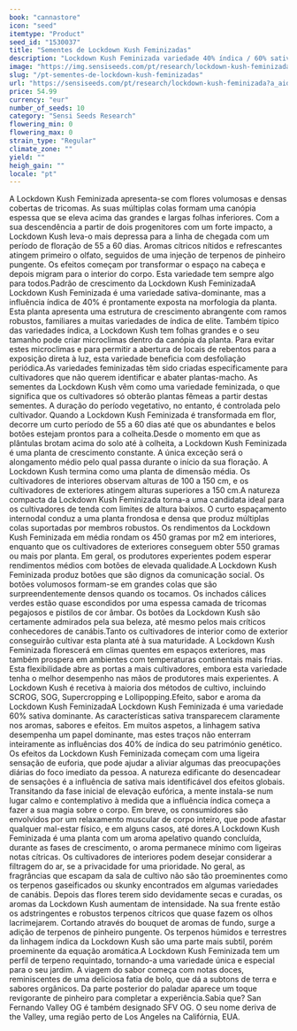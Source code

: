 ```yaml
---
book: "cannastore"
icon: "seed"
itemtype: "Product"
seed_id: "1530037"
title: "Sementes de Lockdown Kush Feminizadas"
description: "Lockdown Kush Feminizada variedade 40% índica / 60% sativa. Compacta, produz botões densos e gelados. Perfis de terpenos de citrinos, pinheiros e terra."
image: "https://img.sensiseeds.com/pt/research/lockdown-kush-feminizada-image.png"
slug: "/pt-sementes-de-lockdown-kush-feminizadas"
url: "https://sensiseeds.com/pt/research/lockdown-kush-feminizada?a_aid=cannastore"
price: 54.99
currency: "eur"
number_of_seeds: 10
category: "Sensi Seeds Research"
flowering_min: 0
flowering_max: 0
strain_type: "Regular"
climate_zone: ""
yield: ""
heigh_gain: ""
locale: "pt"
---
```

A Lockdown Kush Feminizada apresenta-se com flores volumosas e densas cobertas de tricomas. As suas múltiplas colas formam uma canópia espessa que se eleva acima das grandes e largas folhas inferiores. Com a sua descendência a partir de dois progenitores com um forte impacto, a Lockdown Kush leva-o mais depressa para a linha de chegada com um período de floração de 55 a 60 dias. Aromas cítricos nítidos e refrescantes atingem primeiro o olfato, seguidos de uma injeção de terpenos de pinheiro pungente. Os efeitos começam por transformar o espaço na cabeça e depois migram para o interior do corpo. Esta variedade tem sempre algo para todos.Padrão de crescimento da Lockdown Kush FeminizadaA Lockdown Kush Feminizada é uma variedade sativa-dominante, mas a influência índica de 40% é prontamente exposta na morfologia da planta. Esta planta apresenta uma estrutura de crescimento abrangente com ramos robustos, familiares a muitas variedades de índica de elite. Também típico das variedades índica, a Lockdown Kush tem folhas grandes e o seu tamanho pode criar microclimas dentro da canópia da planta. Para evitar estes microclimas e para permitir a abertura de locais de rebentos para a exposição direta à luz, esta variedade beneficia com desfoliação periódica.As variedades feminizadas têm sido criadas especificamente para cultivadores que não querem identificar e abater plantas-macho. As sementes da Lockdown Kush vêm como uma variedade feminizada, o que significa que os cultivadores só obterão plantas fêmeas a partir destas sementes. A duração do período vegetativo, no entanto, é controlada pelo cultivador. Quando a Lockdown Kush Feminizada é transformada em flor, decorre um curto período de 55 a 60 dias até que os abundantes e belos botões estejam prontos para a colheita.Desde o momento em que as plântulas brotam acima do solo até à colheita, a Lockdown Kush Feminizada é uma planta de crescimento constante. A única exceção será o alongamento médio pelo qual passa durante o início da sua floração. A Lockdown Kush termina como uma planta de dimensão média. Os cultivadores de interiores observam alturas de 100 a 150 cm, e os cultivadores de exteriores atingem alturas superiores a 150 cm.A natureza compacta da Lockdown Kush Feminizada torna-a uma candidata ideal para os cultivadores de tenda com limites de altura baixos. O curto espaçamento internodal conduz a uma planta frondosa e densa que produz múltiplas colas suportadas por membros robustos. Os rendimentos da Lockdown Kush Feminizada em média rondam os 450 gramas por m2 em interiores, enquanto que os cultivadores de exteriores conseguem obter 550 gramas ou mais por planta. Em geral, os produtores experientes podem esperar rendimentos médios com botões de elevada qualidade.A Lockdown Kush Feminizada produz botões que são dignos da comunicação social. Os botões volumosos formam-se em grandes colas que são surpreendentemente densos quando os tocamos. Os inchados cálices verdes estão quase escondidos por uma espessa camada de tricomas pegajosos e pistilos de cor âmbar. Os botões da Lockdown Kush são certamente admirados pela sua beleza, até mesmo pelos mais críticos conhecedores de canábis.Tanto os cultivadores de interior como de exterior conseguirão cultivar esta planta até à sua maturidade. A Lockdown Kush Feminizada florescerá em climas quentes em espaços exteriores, mas também prospera em ambientes com temperaturas continentais mais frias. Esta flexibilidade abre as portas a mais cultivadores, embora esta variedade tenha o melhor desempenho nas mãos de produtores mais experientes. A Lockdown Kush é recetiva à maioria dos métodos de cultivo, incluindo SCROG, SOG, Supercropping e Lollipopping.Efeito, sabor e aroma da Lockdown Kush FeminizadaA Lockdown Kush Feminizada é uma variedade 60% sativa dominante. As características sativa transparecem claramente nos aromas, sabores e efeitos. Em muitos aspetos, a linhagem sativa desempenha um papel dominante, mas estes traços não enterram inteiramente as influências dos 40% de índica do seu património genético. Os efeitos da Lockdown Kush Feminizada começam com uma ligeira sensação de euforia, que pode ajudar a aliviar algumas das preocupações diárias do foco imediato da pessoa. A natureza edificante do desencadear de sensações é a influência de sativa mais identificável dos efeitos globais. Transitando da fase inicial de elevação eufórica, a mente instala-se num lugar calmo e contemplativo à medida que a influência índica começa a fazer a sua magia sobre o corpo. Em breve, os consumidores são envolvidos por um relaxamento muscular de corpo inteiro, que pode afastar qualquer mal-estar físico, e em alguns casos, até dores.A Lockdown Kush Feminizada é uma planta com um aroma apelativo quando concluída, durante as fases de crescimento, o aroma permanece mínimo com ligeiras notas cítricas. Os cultivadores de interiores podem desejar considerar a filtragem do ar, se a privacidade for uma prioridade. No geral, as fragrâncias que escapam da sala de cultivo não são tão proeminentes como os terpenos gaseificados ou skunky encontrados em algumas variedades de canábis. Depois das flores terem sido devidamente secas e curadas, os aromas da Lockdown Kush aumentam de intensidade. Na sua frente estão os adstringentes e robustos terpenos cítricos que quase fazem os olhos lacrimejarem. Cortando através do bouquet de aromas de fundo, surge a adição de terpenos de pinheiro pungente. Os terpenos húmidos e terrestres da linhagem índica da Lockdown Kush são uma parte mais subtil, porém proeminente da equação aromática.A Lockdown Kush Feminizada tem um perfil de terpeno requintado, tornando-a uma variedade única e especial para o seu jardim. A viagem do sabor começa com notas doces, reminiscentes de uma deliciosa fatia de bolo, que dá a subtons de terra e sabores orgânicos. Da parte posterior do paladar aparece um toque revigorante de pinheiro para completar a experiência.Sabia que? San Fernando Valley OG é também designado SFV OG. O seu nome deriva de the Valley, uma região perto de Los Angeles na Califórnia, EUA.
